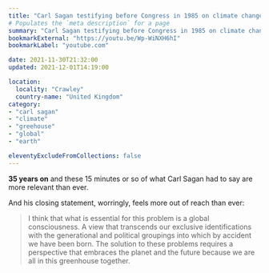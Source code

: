```yaml
---
title: "Carl Sagan testifying before Congress in 1985 on climate change"
# Populates the `meta description` for a page
summary: "Carl Sagan testifying before Congress in 1985 on climate change."
bookmarkExternal: "https://youtu.be/Wp-WiNXH6hI"
bookmarkLabel: "youtube.com"

date: 2021-11-30T21:32:00
updated: 2021-12-01T14:19:00

location:
  locality: "Crawley"
  country-name: "United Kingdom"
category:
- "carl sagan"
- "climate"
- "greehouse"
- "global"
- "earth"

eleventyExcludeFromCollections: false
---
```


**35 years on** and these 15 minutes or so of what Carl Sagan had to say are more relevant than ever.

And his closing statement, worringly, feels more out of reach than ever:

> I think that what is essential for this problem is a global consciousness. A view that transcends our exclusive identifications with the generational and political groupings into which by accident we have been born. The solution to these problems requires a perspective that embraces the planet and the future because we are all in this greenhouse together.
